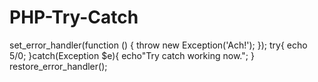 # PHP-Try-Catch

set_error_handler(function () {
    throw new Exception('Ach!');
});
try{
	echo 5/0;
}catch(Exception $e){
	echo"Try catch working now.";
}
restore_error_handler();

